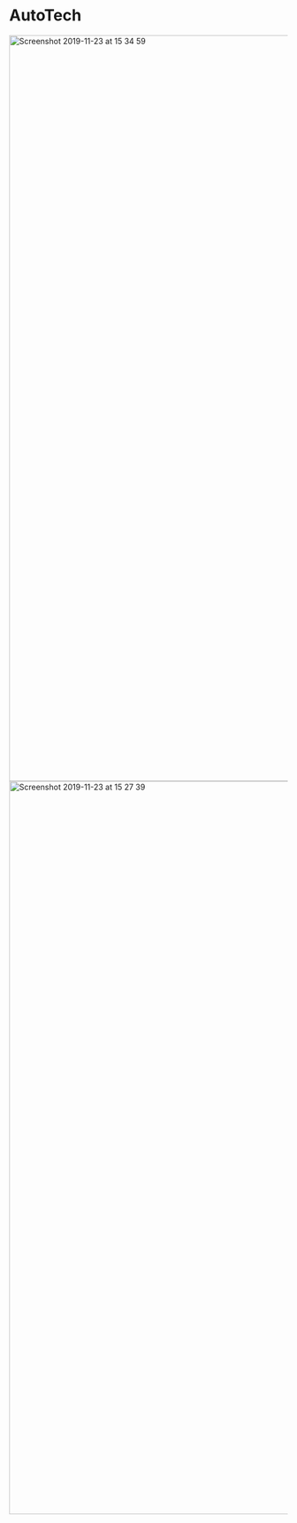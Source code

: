 # AutoTech

<img width="1347" alt="Screenshot 2019-11-23 at 15 34 59" src="https://user-images.githubusercontent.com/36129254/69481201-1a7a3d00-0e07-11ea-96e1-056b9da223a2.png">

<img width="1324" alt="Screenshot 2019-11-23 at 15 27 39" src="https://user-images.githubusercontent.com/36129254/69481214-2b2ab300-0e07-11ea-8515-7f9fee7ed72f.png">
